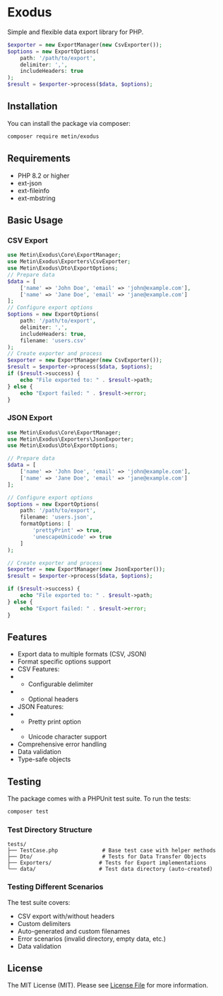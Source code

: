# Exodus

Simple and flexible data export library for PHP.

```php
$exporter = new ExportManager(new CsvExporter());
$options = new ExportOptions(
    path: '/path/to/export',
    delimiter: ',',
    includeHeaders: true
);
$result = $exporter->process($data, $options);
```

## Installation

You can install the package via composer:

```bash
composer require metin/exodus
```

## Requirements

- PHP 8.2 or higher
- ext-json
- ext-fileinfo
- ext-mbstring

## Basic Usage

### CSV Export

```php
use Metin\Exodus\Core\ExportManager;
use Metin\Exodus\Exporters\CsvExporter;
use Metin\Exodus\Dto\ExportOptions;
// Prepare data
$data = [
    ['name' => 'John Doe', 'email' => 'john@example.com'],
    ['name' => 'Jane Doe', 'email' => 'jane@example.com']
];
// Configure export options
$options = new ExportOptions(
    path: '/path/to/export',
    delimiter: ',',
    includeHeaders: true,
    filename: 'users.csv'
);
// Create exporter and process
$exporter = new ExportManager(new CsvExporter());
$result = $exporter->process($data, $options);
if ($result->success) {
    echo "File exported to: " . $result->path;
} else {
    echo "Export failed: " . $result->error;
}
```

### JSON Export

```php
use Metin\Exodus\Core\ExportManager;
use Metin\Exodus\Exporters\JsonExporter;
use Metin\Exodus\Dto\ExportOptions;

// Prepare data
$data = [
    ['name' => 'John Doe', 'email' => 'john@example.com'],
    ['name' => 'Jane Doe', 'email' => 'jane@example.com']
];

// Configure export options
$options = new ExportOptions(
    path: '/path/to/export',
    filename: 'users.json',
    formatOptions: [
        'prettyPrint' => true,
        'unescapeUnicode' => true
    ]
);

// Create exporter and process
$exporter = new ExportManager(new JsonExporter());
$result = $exporter->process($data, $options);

if ($result->success) {
    echo "File exported to: " . $result->path;
} else {
    echo "Export failed: " . $result->error;
}
```

## Features

- Export data to multiple formats (CSV, JSON)
- Format specific options support
- CSV Features:
- - Configurable delimiter
- - Optional headers
- JSON Features:
- - Pretty print option
- - Unicode character support
- Comprehensive error handling
- Data validation
- Type-safe objects

## Testing

The package comes with a PHPUnit test suite. To run the tests:

```bash
composer test
```

### Test Directory Structure

```
tests/
├── TestCase.php              # Base test case with helper methods
├── Dto/                      # Tests for Data Transfer Objects
├── Exporters/               # Tests for Export implementations
└── data/                    # Test data directory (auto-created)
```

### Testing Different Scenarios

The test suite covers:

- CSV export with/without headers
- Custom delimiters
- Auto-generated and custom filenames
- Error scenarios (invalid directory, empty data, etc.)
- Data validation

## License

The MIT License (MIT). Please see [License File](LICENSE.md) for more information.
